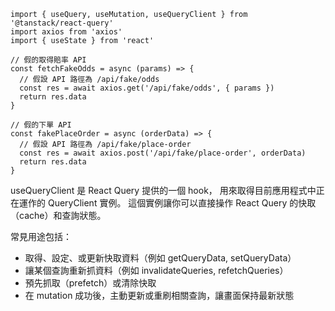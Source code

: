 

```
import { useQuery, useMutation, useQueryClient } from '@tanstack/react-query'
import axios from 'axios'
import { useState } from 'react'

// 假的取得賠率 API
const fetchFakeOdds = async (params) => {
  // 假設 API 路徑為 /api/fake/odds
  const res = await axios.get('/api/fake/odds', { params })
  return res.data
}

// 假的下單 API
const fakePlaceOrder = async (orderData) => {
  // 假設 API 路徑為 /api/fake/place-order
  const res = await axios.post('/api/fake/place-order', orderData)
  return res.data
}

```

useQueryClient 是 React Query 提供的一個 hook，
用來取得目前應用程式中正在運作的 QueryClient 實例。
這個實例讓你可以直接操作 React Query 的快取（cache）和查詢狀態。

常見用途包括：
- 取得、設定、或更新快取資料（例如 getQueryData, setQueryData）
- 讓某個查詢重新抓資料（例如 invalidateQueries, refetchQueries）
- 預先抓取（prefetch）或清除快取
- 在 mutation 成功後，主動更新或重刷相關查詢，讓畫面保持最新狀態
